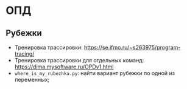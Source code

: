 # ОПД
## Рубежки

- Тренировка трассировки: https://se.ifmo.ru/~s263975/program-tracing/
- Тренировка трассировки для отдельных команд: https://dima.mysoftware.ru/OPDv1.html
- `where_is_my_rubezhka.py`: найти вариант рубежки по одной из переменных;
